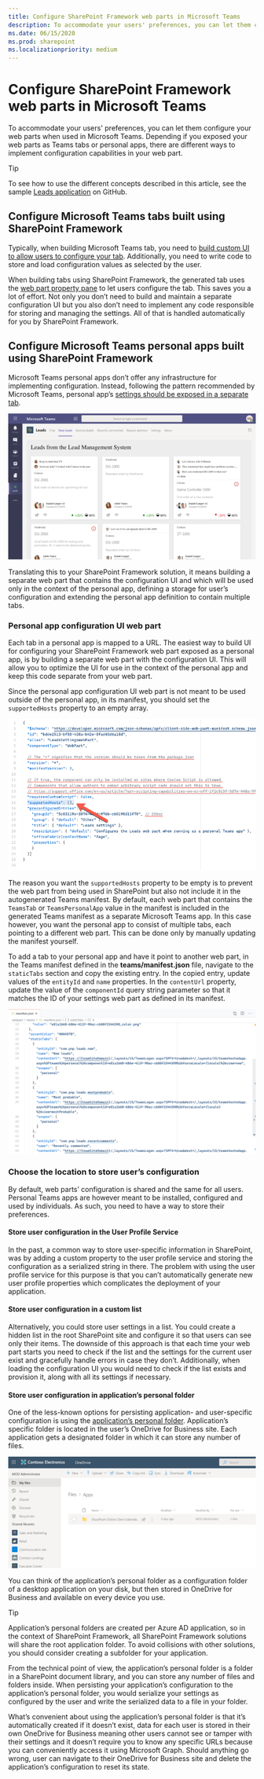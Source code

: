 ```yaml
---
title: Configure SharePoint Framework web parts in Microsoft Teams
description: To accommodate your users' preferences, you can let them configure your web parts when used in Microsoft Teams.
ms.date: 06/15/2020
ms.prod: sharepoint
ms.localizationpriority: medium
---
```


# Configure SharePoint Framework web parts in Microsoft Teams

To accommodate your users' preferences, you can let them configure your web parts when used in Microsoft Teams. Depending if you exposed your web parts as Teams tabs or personal apps, there are different ways to implement configuration capabilities in your web part.

> [!TIP]
> To see how to use the different concepts described in this article, see the sample [Leads application](https://github.com/pnp/sp-dev-solutions/tree/master/solutions/LeadsLOBSolution) on GitHub.

## Configure Microsoft Teams tabs built using SharePoint Framework

Typically, when building Microsoft Teams tab, you need to [build custom UI to allow users to configure your tab](/microsoftteams/platform/tabs/how-to/create-tab-pages/configuration-page). Additionally, you need to write code to store and load configuration values as selected by the user.

When building tabs using SharePoint Framework, the generated tab uses the [web part property pane](web-parts/guidance/integrate-web-part-properties-with-sharepoint.md) to let users configure the tab. This saves you a lot of effort. Not only you don’t need to build and maintain a separate configuration UI but you also don’t need to implement any code responsible for storing and managing the settings. All of that is handled automatically for you by SharePoint Framework.

## Configure Microsoft Teams personal apps built using SharePoint Framework

Microsoft Teams personal apps don’t offer any infrastructure for implementing configuration. Instead, following the pattern recommended by Microsoft Teams, personal app’s [settings should be exposed in a separate tab](/microsoftteams/platform/concepts/design/personal-apps).

![Personal app with multiple tabs including settings built using SharePoint Framework](../images/build-for-teams/build-for-teams-personal-app.png)

Translating this to your SharePoint Framework solution, it means building a separate web part that contains the configuration UI and which will be used only in the context of the personal app, defining a storage for user’s configuration and extending the personal app definition to contain multiple tabs.

### Personal app configuration UI web part

Each tab in a personal app is mapped to a URL. The easiest way to build UI for configuring your SharePoint Framework web part exposed as a personal app, is by building a separate web part with the configuration UI. This will allow you to optimize the UI for use in the context of the personal app and keep this code separate from your web part.

Since the personal app configuration UI web part is not meant to be used outside of the personal app, in its manifest, you should set the `supportedHosts` property to an empty array.

![The supportedHosts property of a SharePoint Framework web part used as a personal app configuration UI](../images/build-for-teams/build-for-teams-manifest-settings-webpart.png)

The reason you want the `supportedHosts` property to be empty is to prevent the web part from being used in SharePoint but also not include it in the autogenerated Teams manifest. By default, each web part that contains the `TeamsTab` or `TeamsPersonalApp` value in the manifest is included in the generated Teams manifest as a separate Microsoft Teams app. In this case however, you want the personal app to consist of multiple tabs, each pointing to a different web part. This can be done only by manually updating the manifest yourself.

To add a tab to your personal app and have it point to another web part, in the Teams manifest defined in the **teams/manifest.json** file, navigate to the `staticTabs` section and copy the existing entry. In the copied entry, update values of the `entityId` and `name` properties. In the `contentUrl` property, update the value of the `componentId` query string parameter so that it matches the ID of your settings web part as defined in its manifest.

![Microsoft Teams app's manifest defining a personal app with multiple tabs pointing to SharePoint Framework web parts](../images/build-for-teams/build-for-teams-teams-manifest-personalapp-multipletabs.png)

### Choose the location to store user’s configuration

By default, web parts’ configuration is shared and the same for all users. Personal Teams apps are however meant to be installed, configured and used by individuals. As such, you need to have a way to store their preferences.

#### Store user configuration in the User Profile Service

In the past, a common way to store user-specific information in SharePoint, was by adding a custom property to the user profile service and storing the configuration as a serialized string in there. The problem with using the user profile service for this purpose is that you can’t automatically generate new user profile properties which complicates the deployment of your application.

#### Store user configuration in a custom list

Alternatively, you could store user settings in a list. You could create a hidden list in the root SharePoint site and configure it so that users can see only their items. The downside of this approach is that each time your web part starts you need to check if the list and the settings for the current user exist and gracefully handle errors in case they don’t. Additionally, when loading the configuration UI you would need to check if the list exists and provision it, along with all its settings if necessary.

#### Store user configuration in application’s personal folder

One of the less-known options for persisting application- and user-specific configuration is using the [application’s personal folder](/graph/api/drive-get-specialfolder?tabs=http). Application’s specific folder is located in the user’s OneDrive for Business site. Each application gets a designated folder in which it can store any number of files.

![Application’s personal folder created for SharePoint Framework applications](../images/build-for-teams/build-for-teams-application-personal-folder.png)

You can think of the application’s personal folder as a configuration folder of a desktop application on your disk, but then stored in OneDrive for Business and available on every device you use.

> [!TIP]
> Application’s personal folders are created per Azure AD application, so in the context of SharePoint Framework, all SharePoint Framework solutions will share the root application folder. To avoid collisions with other solutions, you should consider creating a subfolder for your application.

From the technical point of view, the application’s personal folder is a folder in a SharePoint document library, and you can store any number of files and folders inside. When persisting your application’s configuration to the application’s personal folder, you would serialize your settings as configured by the user and write the serialized data to a file in your folder.

What’s convenient about using the application’s personal folder is that it’s automatically created if it doesn’t exist, data for each user is stored in their own OneDrive for Business meaning other users cannot see or tamper with their settings and it doesn’t require you to know any specific URLs because you can conveniently access it using Microsoft Graph. Should anything go wrong, user can navigate to their OneDrive for Business site and delete the application’s configuration to reset its state.
